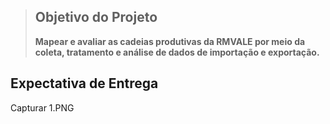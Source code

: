 
> ## Objetivo do Projeto
>**Mapear e avaliar as cadeias produtivas da RMVALE por meio da coleta, tratamento e análise de dados de importação e exportação.**

## Expectativa de Entrega

Capturar 1.PNG
